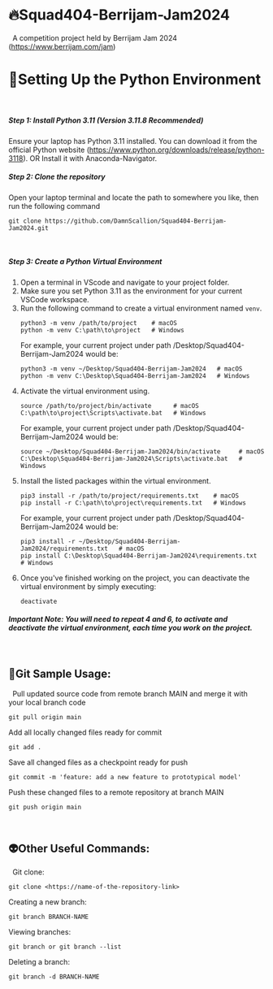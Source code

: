 # 🔥Squad404-Berrijam-Jam2024
&nbsp;
A competition project held by Berrijam Jam 2024 (https://www.berrijam.com/jam)
&nbsp;
&nbsp;

# 🚀Setting Up the Python Environment
&nbsp;
##### Step 1: Install Python 3.11 (Version 3.11.8 Recommended)
Ensure your laptop has Python 3.11 installed. 
You can download it from the official Python website (https://www.python.org/downloads/release/python-3118).
OR
Install it with Anaconda-Navigator.
&nbsp;
##### Step 2: Clone the repository
Open your laptop terminal and locate the path to somewhere you like, then run the following command
```
git clone https://github.com/DamnScallion/Squad404-Berrijam-Jam2024.git
```
&nbsp;
##### Step 3: Create a Python Virtual Environment
1. Open a terminal in VScode and navigate to your project folder.
2. Make sure you set Python 3.11 as the environment for your current VSCode workspace.
3. Run the following command to create a virtual environment named `venv`.
   ```
   python3 -m venv /path/to/project    # macOS
   python -m venv C:\path\to\project   # Windows
   ```
   For example, your current project under path /Desktop/Squad404-Berrijam-Jam2024 would be:
   ```
   python3 -m venv ~/Desktop/Squad404-Berrijam-Jam2024   # macOS
   python -m venv C:\Desktop\Squad404-Berrijam-Jam2024   # Windows
   ```
4. Activate the virtual environment using.
   ```
   source /path/to/project/bin/activate      # macOS
   C:\path\to\project\Scripts\activate.bat   # Windows
   ```
   For example, your current project under path /Desktop/Squad404-Berrijam-Jam2024 would be:
   ```
   source ~/Desktop/Squad404-Berrijam-Jam2024/bin/activate     # macOS
   C:\Desktop\Squad404-Berrijam-Jam2024\Scripts\activate.bat   # Windows
   ```
5. Install the listed packages within the virtual environment.
   ```
   pip3 install -r /path/to/project/requirements.txt    # macOS
   pip install -r C:\path\to\project\requirements.txt   # Windows
   ```
   For example, your current project under path /Desktop/Squad404-Berrijam-Jam2024 would be:
   ```
   pip3 install -r ~/Desktop/Squad404-Berrijam-Jam2024/requirements.txt   # macOS
   pip install C:\Desktop\Squad404-Berrijam-Jam2024\requirements.txt      # Windows
   ```
6. Once you've finished working on the project, you can deactivate the virtual environment by simply executing:
   ```
   deactivate
   ```
##### Important Note: You will need to repeat 4 and 6, to activate and deactivate the virtual environment, each time you work on the project.
&nbsp;
&nbsp;
&nbsp;
## 👻Git Sample Usage:
&nbsp;
Pull updated source code from remote branch MAIN and merge it with your local branch code
```
git pull origin main
```
Add all locally changed files ready for commit
```
git add .
```
Save all changed files as a checkpoint ready for push
```
git commit -m 'feature: add a new feature to prototypical model'
```
Push these changed files to a remote repository at branch MAIN
```
git push origin main
```
&nbsp;
&nbsp;
&nbsp;
## 👽Other Useful Commands:
&nbsp;
Git clone:
```
git clone <https://name-of-the-repository-link>
```
Creating a new branch:
```
git branch BRANCH-NAME
```
Viewing branches:
```
git branch or git branch --list
```

Deleting a branch:
```
git branch -d BRANCH-NAME
```

